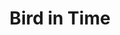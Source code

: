 ---
layout: piece
collection_: beading
title: Bird in Time
image: bird-in-time.jpg
media: Leather, beads, fabric, thread
description: Leather cut bird encased with seed beads in peyote and various beading stitches, quilted fabric matted in glassed maple frame 2" in depth.
dimensions: 17" x 21"
price: $380
create_date: 2013
---